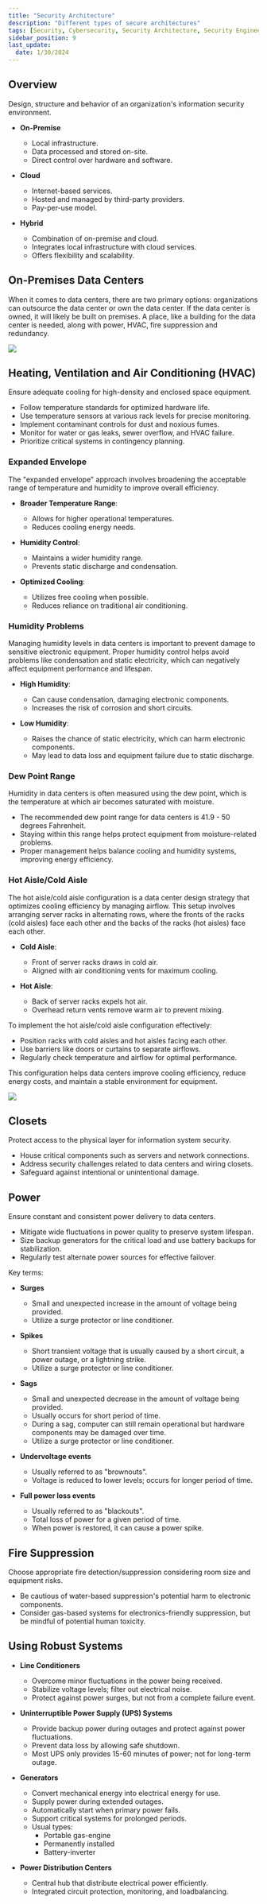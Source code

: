 ```yaml
---
title: "Security Architecture"
description: "Different types of secure architectures"
tags: [Security, Cybersecurity, Security Architecture, Security Engineering]
sidebar_position: 9
last_update:
  date: 1/30/2024
---
```




## Overview

Design, structure and behavior of an organization's information security environment.

- **On-Premise**
    - Local infrastructure.
    - Data processed and stored on-site.
    - Direct control over hardware and software.

- **Cloud**
    - Internet-based services.
    - Hosted and managed by third-party providers.
    - Pay-per-use model.

- **Hybrid**
    - Combination of on-premise and cloud.
    - Integrates local infrastructure with cloud services.
    - Offers flexibility and scalability.


## On-Premises Data Centers

When it comes to data centers, there are two primary options: organizations can outsource the data center or own the data center. If the data center is owned, it will likely be built on premises. A place, like a building for the data center is needed, along with power, HVAC, fire suppression and redundancy.



<div class="img-center">

![](/img/docs/security-on-premises-datacenters.png)


</div>



## Heating, Ventilation and Air Conditioning (HVAC) 

Ensure adequate cooling for high-density and enclosed space equipment.

- Follow temperature standards for optimized hardware life.
- Use temperature sensors at various rack levels for precise monitoring.
- Implement contaminant controls for dust and noxious fumes.
- Monitor for water or gas leaks, sewer overflow, and HVAC failure.
- Prioritize critical systems in contingency planning.

### Expanded Envelope

The "expanded envelope" approach involves broadening the acceptable range of temperature and humidity to improve overall efficiency.

- **Broader Temperature Range**: 
  - Allows for higher operational temperatures.
  - Reduces cooling energy needs.

- **Humidity Control**: 
  - Maintains a wider humidity range.
  - Prevents static discharge and condensation.
  
- **Optimized Cooling**: 
  - Utilizes free cooling when possible.
  - Reduces reliance on traditional air conditioning.

### Humidity Problems

Managing humidity levels in data centers is important to prevent damage to sensitive electronic equipment. Proper humidity control helps avoid problems like condensation and static electricity, which can negatively affect equipment performance and lifespan.

- **High Humidity**: 
  - Can cause condensation, damaging electronic components.
  - Increases the risk of corrosion and short circuits.

- **Low Humidity**: 
  - Raises the chance of static electricity, which can harm electronic components.
  - May lead to data loss and equipment failure due to static discharge.

### Dew Point Range

Humidity in data centers is often measured using the dew point, which is the temperature at which air becomes saturated with moisture.

- The recommended dew point range for data centers is 41.9 - 50 degrees Fahrenheit.
- Staying within this range helps protect equipment from moisture-related problems.
- Proper management helps balance cooling and humidity systems, improving energy efficiency.

### Hot Aisle/Cold Aisle 

The hot aisle/cold aisle configuration is a data center design strategy that optimizes cooling efficiency by managing airflow. This setup involves arranging server racks in alternating rows, where the fronts of the racks (cold aisles) face each other and the backs of the racks (hot aisles) face each other.

- **Cold Aisle**: 
  - Front of server racks draws in cold air.
  - Aligned with air conditioning vents for maximum cooling.

- **Hot Aisle**: 
  - Back of server racks expels hot air.
  - Overhead return vents remove warm air to prevent mixing.

To implement the hot aisle/cold aisle configuration effectively:

  - Position racks with cold aisles and hot aisles facing each other.
  - Use barriers like doors or curtains to separate airflows.
  - Regularly check temperature and airflow for optimal performance. 

This configuration helps data centers improve cooling efficiency, reduce energy costs, and maintain a stable environment for equipment.

<div class='img-center'>

![](/img/docs/hot-aisle-cold-aisle-sample-diagramaaa.png)

</div>


## Closets

Protect access to the physical layer for information system security.

- House critical components such as servers and network connections.
- Address security challenges related to data centers and wiring closets.
- Safeguard against intentional or unintentional damage.

## Power

Ensure constant and consistent power delivery to data centers.

- Mitigate wide fluctuations in power quality to preserve system lifespan.
- Size backup generators for the critical load and use battery backups for stabilization.
- Regularly test alternate power sources for effective failover.

Key terms:

- **Surges**
    - Small and unexpected increase in the amount of voltage being provided.
    - Utilize a surge protector or line conditioner.

- **Spikes**
    - Short transient voltage that is usually caused  by a short circuit, a power outage, or a lightning strike.
    - Utilize a surge protector or line conditioner.

- **Sags**
    - Small and unexpected decrease in the amount of voltage being provided.
    - Usually occurs for short period of time.
    - During a sag, computer can still remain operational but hardware components may be damaged over time. 
    - Utilize a surge protector or line conditioner.

- **Undervoltage events**
    - Usually referred to as "brownouts".
    - Voltage is reduced to lower levels; occurs for longer period of time.

- **Full power loss events**
    - Usually referred to as "blackouts".
    - Total loss of power for a given period of time.
    - When power is restored, it can cause a power spike.

## Fire Suppression

Choose appropriate fire detection/suppression considering room size and equipment risks.

- Be cautious of water-based suppression's potential harm to electronic components.
- Consider gas-based systems for electronics-friendly suppression, but be mindful of potential human toxicity.

## Using Robust Systems

- **Line Conditioners**
  - Overcome minor fluctuations in the power being received.
  - Stabilize voltage levels; filter out electrical noise.
  - Protect against power surges, but not from a complete failure event.

- **Uninterruptible Power Supply (UPS) Systems**
  - Provide backup power during outages and protect against power fluctuations.
  - Prevent data loss by allowing safe shutdown.
  - Most UPS only provides 15-60 minutes of power; not for long-term outage.

- **Generators**
  - Convert mechanical energy into electrical energy for use.
  - Supply power during extended outages.
  - Automatically start when primary power fails.
  - Support critical systems for prolonged periods.
  - Usual types:
    - Portable gas-engine 
    - Permanently installed 
    - Battery-inverter

- **Power Distribution Centers**
  - Central hub that distribute electrical power efficiently.
  - Integrated circuit protection, monitoring, and loadbalancing.

